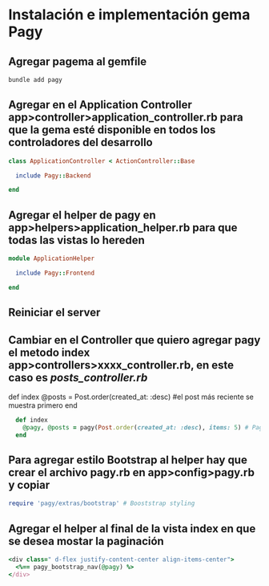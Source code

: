 # Instalación e implementación gema Pagy

## Agregar pagema al gemfile

```ruby
bundle add pagy
```

## Agregar en el Application Controller app>controller>application_controller.rb para que la gema esté disponible en todos los controladores del desarrollo

```ruby
class ApplicationController < ActionController::Base

  include Pagy::Backend

end
```

## Agregar el helper de pagy en app>helpers>application_helper.rb para que todas las vistas lo hereden

```ruby
module ApplicationHelper

  include Pagy::Frontend

end
```

## Reiniciar el server

## Cambiar en el Controller que quiero agregar pagy el metodo index app>controllers>xxxx_controller.rb, en este caso es _posts_controller.rb_

  def index
    @posts = Post.order(created_at: :desc) #el post más reciente se muestra primero
  end

```ruby
  def index
    @pagy, @posts = pagy(Post.order(created_at: :desc), items: 5) # Paginación
  end
```

## Para agregar estilo Bootstrap al helper hay que crear el archivo pagy.rb en app>config>pagy.rb y copiar

```ruby
require 'pagy/extras/bootstrap' # Booststrap styling
```

## Agregar el helper al final de la vista index en que se desea mostar la paginación

```ruby
<div class=" d-flex justify-content-center align-items-center">
  <%== pagy_bootstrap_nav(@pagy) %>
</div>
```
